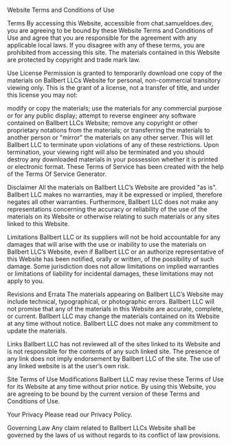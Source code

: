Website Terms and Conditions of Use

Terms By accessing this Website, accessible from chat.samueldoes.dev, you are agreeing to be bound by these Website Terms and Conditions of Use and agree that you are responsible for the agreement with any applicable local laws. If you disagree with any of these terms, you are prohibited from accessing this site. The materials contained in this Website are protected by copyright and trade mark law.

Use License Permission is granted to temporarily download one copy of the materials on Ballbert LLCs Website for personal, non-commercial transitory viewing only. This is the grant of a license, not a transfer of title, and under this license you may not:

modify or copy the materials; use the materials for any commercial purpose or for any public display; attempt to reverse engineer any software contained on Ballbert LLCs Website; remove any copyright or other proprietary notations from the materials; or transferring the materials to another person or "mirror" the materials on any other server. This will let Ballbert LLC to terminate upon violations of any of these restrictions. Upon termination, your viewing right will also be terminated and you should destroy any downloaded materials in your possession whether it is printed or electronic format. These Terms of Service has been created with the help of the Terms Of Service Generator.

Disclaimer All the materials on Ballbert LLC’s Website are provided "as is". Ballbert LLC makes no warranties, may it be expressed or implied, therefore negates all other warranties. Furthermore, Ballbert LLC does not make any representations concerning the accuracy or reliability of the use of the materials on its Website or otherwise relating to such materials or any sites linked to this Website.

Limitations Ballbert LLC or its suppliers will not be hold accountable for any damages that will arise with the use or inability to use the materials on Ballbert LLC’s Website, even if Ballbert LLC or an authorize representative of this Website has been notified, orally or written, of the possibility of such damage. Some jurisdiction does not allow limitations on implied warranties or limitations of liability for incidental damages, these limitations may not apply to you.

Revisions and Errata The materials appearing on Ballbert LLC’s Website may include technical, typographical, or photographic errors. Ballbert LLC will not promise that any of the materials in this Website are accurate, complete, or current. Ballbert LLC may change the materials contained on its Website at any time without notice. Ballbert LLC does not make any commitment to update the materials.

Links Ballbert LLC has not reviewed all of the sites linked to its Website and is not responsible for the contents of any such linked site. The presence of any link does not imply endorsement by Ballbert LLC of the site. The use of any linked website is at the user’s own risk.

Site Terms of Use Modifications Ballbert LLC may revise these Terms of Use for its Website at any time without prior notice. By using this Website, you are agreeing to be bound by the current version of these Terms and Conditions of Use.

Your Privacy Please read our Privacy Policy.

Governing Law Any claim related to Ballbert LLCs Website shall be governed by the laws of us without regards to its conflict of law provisions.
